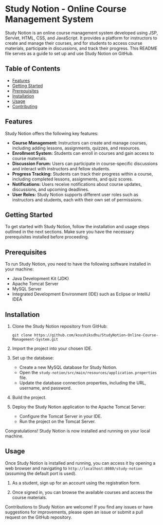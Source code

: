 # Study Notion - Online Course Management System

Study Notion is an online course management system developed using JSP, Servlet, HTML, CSS, and JavaScript. It provides a platform for instructors to create and manage their courses, and for students to access course materials, participate in discussions, and track their progress. This README file serves as a guide to set up and use Study Notion on GitHub.

## Table of Contents
- [Features](#features)
- [Getting Started](#getting-started)
- [Prerequisites](#prerequisites)
- [Installation](#installation)
- [Usage](#usage)
- [Contributing](#contributing)

## Features

Study Notion offers the following key features:

- **Course Management:** Instructors can create and manage courses, including adding lessons, assignments, quizzes, and resources.
- **Enrollment System:** Students can enroll in courses and gain access to course materials.
- **Discussion Forum:** Users can participate in course-specific discussions and interact with instructors and fellow students.
- **Progress Tracking:** Students can track their progress within a course, including completed lessons, assignments, and quiz scores.
- **Notifications:** Users receive notifications about course updates, discussions, and upcoming deadlines.
- **User Roles:** Study Notion supports different user roles such as instructors and students, each with their own set of permissions.

## Getting Started

To get started with Study Notion, follow the installation and usage steps outlined in the next sections. Make sure you have the necessary prerequisites installed before proceeding.

## Prerequisites

To run Study Notion, you need to have the following software installed in your machine:

- Java Development Kit (JDK)
- Apache Tomcat Server
- MySQL Server
- Integrated Development Environment (IDE) such as Eclipse or IntelliJ IDEA

## Installation

1. Clone the Study Notion repository from GitHub:
   ```
   git clone https://github.com/koushiksdhu/StudyNotion-Online-Course-Management-System.git
   ```

2. Import the project into your chosen IDE.

3. Set up the database:
   - Create a new MySQL database for Study Notion.
   - Open the `study-notion/src/main/resources/application.properties` file.
   - Update the database connection properties, including the URL, username, and password.

4. Build the project.

5. Deploy the Study Notion application to the Apache Tomcat Server:
   - Configure the Tomcat Server in your IDE.
   - Run the project on the Tomcat Server.

Congratulations! Study Notion is now installed and running on your local machine.

## Usage

Once Study Notion is installed and running, you can access it by opening a web browser and navigating to `http://localhost:8080/study-notion` (assuming the default port is used).

1. As a student, sign up for an account using the registration form.

2. Once signed in, you can browse the available courses and access the course materials.

Contributions to Study Notion are welcome! If you find any issues or have suggestions for improvements, please open an issue or submit a pull request on the GitHub repository.

